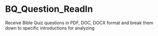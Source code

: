 # BQ_Question_ReadIn
Receive Bible Quiz questions in PDF, DOC, DOCX format and break them down to specific introductions for analyzing
